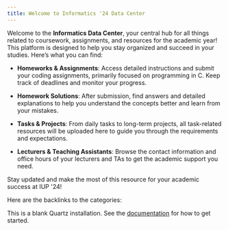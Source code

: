 ```yaml
---
title: Welcome to Informatics '24 Data Center
---
```


Welcome to the **Informatics Data Center**, your central hub for all things related to coursework, assignments, and resources for the academic year! This platform is designed to help you stay organized and succeed in your studies. Here’s what you can find:

- **Homeworks & Assignments**: Access detailed instructions and submit your coding assignments, primarily focused on programming in C. Keep track of deadlines and monitor your progress.
  
- **Homework Solutions**: After submission, find answers and detailed explanations to help you understand the concepts better and learn from your mistakes.

- **Tasks & Projects**: From daily tasks to long-term projects, all task-related resources will be uploaded here to guide you through the requirements and expectations.

- **Lecturers & Teaching Assistants**: Browse the contact information and office hours of your lecturers and TAs to get the academic support you need.

Stay updated and make the most of this resource for your academic success at IUP '24!


Here are the backlinks to the categories:











This is a blank Quartz installation.
See the [documentation](https://quartz.jzhao.xyz) for how to get started.
